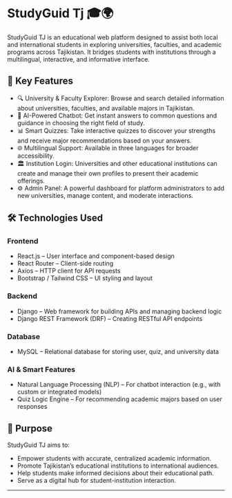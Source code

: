 # StudyGuid Tj 🎓🌍

StudyGuid TJ is an educational web platform designed to assist both local and international students in exploring universities, faculties, and academic programs across Tajikistan. It bridges students with institutions through a multilingual, interactive, and informative interface.

## 🌟 Key Features

- 🔍 University & Faculty Explorer: Browse and search detailed information about universities, faculties, and available majors in Tajikistan.
- 🤖 AI-Powered Chatbot: Get instant answers to common questions and guidance in choosing the right field of study.
- 📊 Smart Quizzes: Take interactive quizzes to discover your strengths and receive major recommendations based on your answers.
- 🌐 Multilingual Support: Available in three languages for broader accessibility.
- 🏛 Institution Login: Universities and other educational institutions can create and manage their own profiles to present their academic offerings.
- ⚙️ Admin Panel: A powerful dashboard for platform administrators to add new universities, manage content, and moderate interactions.

## 🛠 Technologies Used

### Frontend
- React.js – User interface and component-based design
- React Router – Client-side routing
- Axios – HTTP client for API requests
- Bootstrap / Tailwind CSS – UI styling and layout

### Backend
- Django – Web framework for building APIs and managing backend logic
- Django REST Framework (DRF) – Creating RESTful API endpoints

### Database
- MySQL – Relational database for storing user, quiz, and university data

### AI & Smart Features
- Natural Language Processing (NLP) – For chatbot interaction (e.g., with custom or integrated models)
- Quiz Logic Engine – For recommending academic majors based on user responses

## 🎯 Purpose

StudyGuid TJ aims to:

- Empower students with accurate, centralized academic information.
- Promote Tajikistan’s educational institutions to international audiences.
- Help students make informed decisions about their educational path.
- Serve as a digital hub for student-institution interaction.

---
